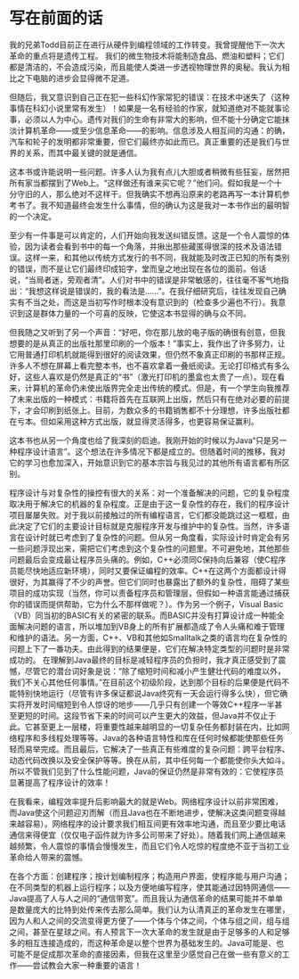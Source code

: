 # 写在前面的话

我的兄弟Todd目前正在进行从硬件到编程领域的工作转变。我曾提醒他下一次大革命的重点将是遗传工程。
我们的微生物技术将能制造食品、燃油和塑料；它们都是清洁的，不会造成污染，而且能使人类进一步透视物理世界的奥秘。我认为相比之下电脑的进步会显得微不足道。

但随后，我又意识到自己正在犯一些科幻作家常犯的错误：在技术中迷失了（这种事情在科幻小说里常有发生）！如果是一名有经验的作家，就知道绝对不能就事论事，必须以人为中心。遗传对我们的生命有非常大的影响，但不能十分确定它能抹淡计算机革命——或至少信息革命——的影响。信息涉及人相互间的沟通：的确，汽车和轮子的发明都非常重要，但它们最终亦如此而已。真正重要的还是我们与世界的关系，而其中最关键的就是通信。

这本书或许能说明一些问题。许多人认为我有点儿大胆或者稍微有些狂妄，居然把所有家当都摆到了Web上。“这样做还有谁来买它呢？”他们问。假如我是一个十分守旧的人，那么绝对不这样干。但我确实不想再沿原来的老路再写一本计算机参考书了。我不知道最终会发生什么事情，但的确认为这是我对一本书作出的最明智的一个决定。

至少有一件事是可以肯定的，人们开始向我发送纠错反馈。这是一个令人震惊的体验，因为读者会看到书中的每一个角落，并揪出那些藏匿得很深的技术及语法错误。这样一来，和其他以传统方式发行的书不同，我就能及时改正已知的所有类别的错误，而不是让它们最终印成铅字，堂而皇之地出现在各位的面前。俗话说，“当局者迷，旁观者清”。人们对书中的错误是非常敏感的，往往毫不客气地指出：“我想这样说是错误的，我的看法是……”。在我仔细研究后，往往发现自己确实有不当之处，而这是当初写作时根本没有意识到的（检查多少遍也不行）。我意识到这是群体力量的一个可喜的反映，它使这本书显得的确与众不同。

但我随之又听到了另一个声音：“好吧，你在那儿放的电子版的确很有创意，但我想要的是从真正的出版社那里印刷的一个版本！”事实上，我作出了许多努力，让它用普通打印机机就能得到很好的阅读效果，但仍然不象真正印刷的书那样正规。许多人不想在屏幕上看完整本书，也不喜欢拿着一叠纸阅读。无论打印格式有多么好，这些人喜欢是仍然是真正的“书”（激光打印机的墨盒也太贵了一点）。现在看来，计算机的革命仍未使出版界完全走出传统的模式。但是，有一个学生向我推荐了未来出版的一种模式：书籍将首先在互联网上出版，然后只有在绝对必要的前提下，才会印刷到纸张上。目前，为数众多的书籍销售都不十分理想，许多出版社都在亏本。但如采用这种方式出版，就显得灵活得多，也更容易保证赢利。

这本书也从另一个角度也给了我深刻的启迪。我刚开始的时候以为Java“只是另一种程序设计语言”。这个想法在许多情况下都是成立的。但随着时间的推移，我对它的学习也愈加深入，开始意识到它的基本宗旨与我见过的其他所有语言都有所区别。

程序设计与对复杂性的操控有很大的关系：对一个准备解决的问题，它的复杂程度取决用于解决它的机器的复杂程度。正是由于这一复杂性的存在，我们的程序设计项目屡屡失败。对于我以前接触过的所有编程语言，它们都没能跳过这一框框，由此决定了它们的主要设计目标就是克服程序开发与维护中的复杂性。当然，许多语言在设计时就已考虑到了复杂性的问题。但从另一角度看，实际设计时肯定会有另一些问题浮现出来，需把它们考虑到这个复杂性的问题里。不可避免地，其他那些问题最后会变成最让程序员头痛的。例如，C++必须同C保持向后兼容（使C程序员能尽快地适应新环境），同时又要保证编程的效率。C++在这两个方面都设计得很好，为其赢得了不少的声誉。但它们同时也暴露出了额外的复杂性，阻碍了某些项目的成功实现（当然，你可以责备程序员和管理层，但假如一种语言能通过捕获你的错误而提供帮助，它为什么不那样做呢？）。作为另一个例子，Visual Basic（VB）同当初的BASIC有关的紧密的联系。而BASIC并没有打算设计成一种能全面解决问题的语言，所以堆加到VB身上的所有扩展都造成了令人头痛和难于管理和维护的语法。另一方面，C++、VB和其他如Smalltalk之类的语言均在复杂性的问题上下了一番功夫。由此得到的结果便是，它们在解决特定类型的问题时是非常成功的。
在理解到Java最终的目标是减轻程序员的负担时，我才真正感受到了震憾，尽管它的潜台词好象是说：“除了缩短时间和减小产生健壮代码的难度以外，我们不关心其他任何事情。”在目前这个初级阶段，达到那个目标的后果便是代码不能特别快地运行（尽管有许多保证都说Java终究有一天会运行得多么快），但它确实将开发时间缩短到令人惊讶的地步——几乎只有创建一个等效C++程序一半甚至更短的时间。这段节省下来的时间可以产生更大的效益，但Java并不仅止于此。它甚至更上一层楼，将重要性越来越明显的一切复杂任务都封装在内，比如网络程序和多线程处理等等。Java的各种语言特性和库在任何时候都能使那些任务轻而易举完成。而且最后，它解决了一些真正有些难度的复杂问题：跨平台程序、动态代码改换以及安全保护等等。换在从前，其中任何每一个都能使你头大如斗。所以不管我们见到了什么性能问题，Java的保证仍然是非常有效的：它使程序员显著提高了程序设计的效率！

在我看来，编程效率提升后影响最大的就是Web。网络程序设计以前非常困难，而Java使这个问题迎刃而解（而且Java也在不断地进步，使解决这类问题变得越来越容易）。网络程序的设计要求我们相互间更有效率地沟通，而且至少要比电话通信来得便宜（仅仅电子函件就为许多公司带来了好处）。随着我们网上通信越来越频繁，令人震惊的事情会慢慢发生，而且它们令人吃惊的程度绝不亚于当初工业革命给人带来的震憾。

在各个方面：创建程序；按计划编制程序；构造用户界面，使程序能与用户沟通；在不同类型的机器上运行程序；以及方便地编写程序，使其能通过因特网通信——Java提高了人与人之间的“通信带宽”。而且我认为通信革命的结果可能并不单单是数量庞大的比特到处传来传去那么简单。我们认为认清真正的革命发生在哪里，因为人和人之间的交流变得更方便了——个体与个体之间，个体与组之间，组与组之间，甚至在星球之间。有人预言下一次大革命的发生就是由于足够多的人和足够多的相互连接造成的，而这种革命是以整个世界为基础发生的。Java可能是、也可能不是促成那次革命的直接因素，但我在这里至少感觉自己在做一些有意义的工作——尝试教会大家一种重要的语言！

